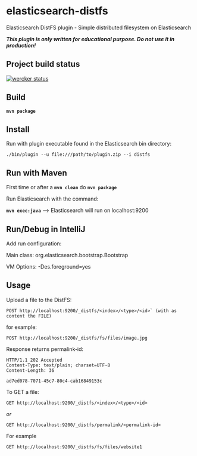 # elasticsearch-distfs
Elasticsearch DistFS plugin - Simple distributed filesystem on Elasticsearch

***This plugin is only written for educational purpose. Do not use it in production!***

## Project build status
[![wercker status](https://app.wercker.com/status/1d899d8dce7aae8c7887d2d38af45830/m/master "wercker status")](https://app.wercker.com/project/bykey/1d899d8dce7aae8c7887d2d38af45830)

## Build
**`mvn package`**

## Install
Run with plugin executable found in the Elasticsearch bin directory:

`
./bin/plugin --u file:///path/to/plugin.zip --i distfs
`
## Run with Maven

First time or after a **`mvn clean`** do **`mvn package`**

Run Elasticsearch with the command:

**`mvn exec:java`**  --> Elasticsearch will run on localhost:9200

## Run/Debug in IntelliJ
Add run configuration:

Main class: org.elasticsearch.bootstrap.Bootstrap

VM Options: -Des.foreground=yes

## Usage
Upload a file to the DistFS:
```
POST http://localhost:9200/_distfs/<index>/<type>/<id>` (with as content the FILE)
```

for example:
```
POST http://localhost:9200/_distfs/fs/files/image.jpg
```
Response returns permalink-id:
```
HTTP/1.1 202 Accepted
Content-Type: text/plain; charset=UTF-8
Content-Length: 36

ad7ed078-7071-45c7-80c4-cab16849153c
```

To GET a file:
```
GET http://localhost:9200/_distfs/<index>/<type>/<id>
```
*or*

```
GET http://localhost:9200/_distfs/permalink/<permalink-id>
```


For example
```
GET http://localhost:9200/_distfs/fs/files/website1
```

